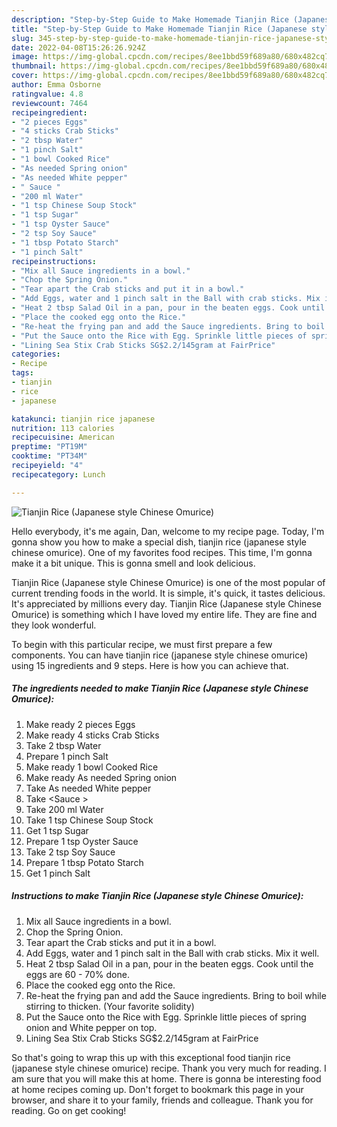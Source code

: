 ```yaml
---
description: "Step-by-Step Guide to Make Homemade Tianjin Rice (Japanese style Chinese Omurice)"
title: "Step-by-Step Guide to Make Homemade Tianjin Rice (Japanese style Chinese Omurice)"
slug: 345-step-by-step-guide-to-make-homemade-tianjin-rice-japanese-style-chinese-omurice
date: 2022-04-08T15:26:26.924Z
image: https://img-global.cpcdn.com/recipes/8ee1bbd59f689a80/680x482cq70/tianjin-rice-japanese-style-chinese-omurice-recipe-main-photo.jpg
thumbnail: https://img-global.cpcdn.com/recipes/8ee1bbd59f689a80/680x482cq70/tianjin-rice-japanese-style-chinese-omurice-recipe-main-photo.jpg
cover: https://img-global.cpcdn.com/recipes/8ee1bbd59f689a80/680x482cq70/tianjin-rice-japanese-style-chinese-omurice-recipe-main-photo.jpg
author: Emma Osborne
ratingvalue: 4.8
reviewcount: 7464
recipeingredient:
- "2 pieces Eggs"
- "4 sticks Crab Sticks"
- "2 tbsp Water"
- "1 pinch Salt"
- "1 bowl Cooked Rice"
- "As needed Spring onion"
- "As needed White pepper"
- " Sauce "
- "200 ml Water"
- "1 tsp Chinese Soup Stock"
- "1 tsp Sugar"
- "1 tsp Oyster Sauce"
- "2 tsp Soy Sauce"
- "1 tbsp Potato Starch"
- "1 pinch Salt"
recipeinstructions:
- "Mix all Sauce ingredients in a bowl."
- "Chop the Spring Onion."
- "Tear apart the Crab sticks and put it in a bowl."
- "Add Eggs, water and 1 pinch salt in the Ball with crab sticks. Mix it well."
- "Heat 2 tbsp Salad Oil in a pan, pour in the beaten eggs. Cook until the eggs are 60 - 70% done."
- "Place the cooked egg onto the Rice."
- "Re-heat the frying pan and add the Sauce ingredients. Bring to boil while stirring to thicken. (Your favorite solidity)"
- "Put the Sauce onto the Rice with Egg. Sprinkle little pieces of spring onion and White pepper on top."
- "Lining Sea Stix Crab Sticks SG$2.2/145gram at FairPrice"
categories:
- Recipe
tags:
- tianjin
- rice
- japanese

katakunci: tianjin rice japanese 
nutrition: 113 calories
recipecuisine: American
preptime: "PT19M"
cooktime: "PT34M"
recipeyield: "4"
recipecategory: Lunch

---
```



![Tianjin Rice (Japanese style Chinese Omurice)](https://img-global.cpcdn.com/recipes/8ee1bbd59f689a80/680x482cq70/tianjin-rice-japanese-style-chinese-omurice-recipe-main-photo.jpg)

Hello everybody, it's me again, Dan, welcome to my recipe page. Today, I'm gonna show you how to make a special dish, tianjin rice (japanese style chinese omurice). One of my favorites food recipes. This time, I'm gonna make it a bit unique. This is gonna smell and look delicious.

Tianjin Rice (Japanese style Chinese Omurice) is one of the most popular of current trending foods in the world. It is simple, it's quick, it tastes delicious. It's appreciated by millions every day. Tianjin Rice (Japanese style Chinese Omurice) is something which I have loved my entire life. They are fine and they look wonderful.




To begin with this particular recipe, we must first prepare a few components. You can have tianjin rice (japanese style chinese omurice) using 15 ingredients and 9 steps. Here is how you can achieve that.

<!--inarticleads1-->

##### The ingredients needed to make Tianjin Rice (Japanese style Chinese Omurice):

1. Make ready 2 pieces Eggs
1. Make ready 4 sticks Crab Sticks
1. Take 2 tbsp Water
1. Prepare 1 pinch Salt
1. Make ready 1 bowl Cooked Rice
1. Make ready As needed Spring onion
1. Take As needed White pepper
1. Take  &lt;Sauce &gt;
1. Take 200 ml Water
1. Take 1 tsp Chinese Soup Stock
1. Get 1 tsp Sugar
1. Prepare 1 tsp Oyster Sauce
1. Take 2 tsp Soy Sauce
1. Prepare 1 tbsp Potato Starch
1. Get 1 pinch Salt




<!--inarticleads2-->

##### Instructions to make Tianjin Rice (Japanese style Chinese Omurice):

1. Mix all Sauce ingredients in a bowl.
1. Chop the Spring Onion.
1. Tear apart the Crab sticks and put it in a bowl.
1. Add Eggs, water and 1 pinch salt in the Ball with crab sticks. Mix it well.
1. Heat 2 tbsp Salad Oil in a pan, pour in the beaten eggs. Cook until the eggs are 60 - 70% done.
1. Place the cooked egg onto the Rice.
1. Re-heat the frying pan and add the Sauce ingredients. Bring to boil while stirring to thicken. (Your favorite solidity)
1. Put the Sauce onto the Rice with Egg. Sprinkle little pieces of spring onion and White pepper on top.
1. Lining Sea Stix Crab Sticks SG$2.2/145gram at FairPrice




So that's going to wrap this up with this exceptional food tianjin rice (japanese style chinese omurice) recipe. Thank you very much for reading. I am sure that you will make this at home. There is gonna be interesting food at home recipes coming up. Don't forget to bookmark this page in your browser, and share it to your family, friends and colleague. Thank you for reading. Go on get cooking!
